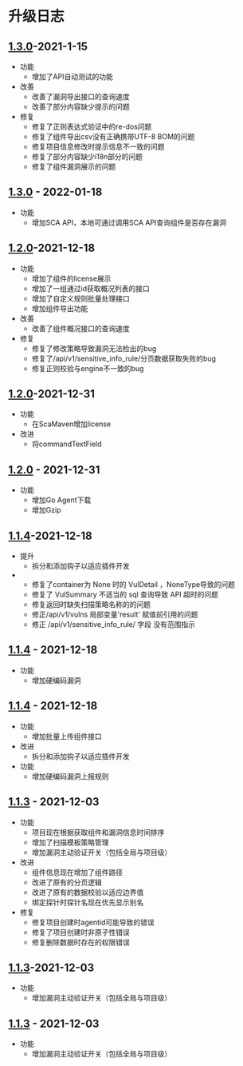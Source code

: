 # 升级日志

## [1.3.0](https://github.com/HXSecurity/DongTai-webapi/releases/tag/v1.3.0)-2021-1-15
* 功能
  * 增加了API自动测试的功能
* 改善
  * 改善了漏洞导出接口的查询速度
  * 改善了部分内容缺少提示的问题
* 修复
  * 修复了正则表达式验证中的re-dos问题
  * 修复了组件导出csv没有正确携带UTF-8 BOM的问题
  * 修复项目信息修改时提示信息不一致的问题
  * 修复了部分内容缺少i18n部分的问题
  * 修复了组件漏洞展示的问题
## [1.3.0](https://github.com/HXSecurity/DongTai-openapi/releases/tag/v1.3.0) - 2022-01-18
* 功能
  * 增加SCA API，本地可通过调用SCA API查询组件是否存在漏洞


## [1.2.0](https://github.com/HXSecurity/DongTai-webapi/releases/tag/v1.2.0)-2021-12-18
* 功能
  * 增加了组件的license展示
  * 增加了一组通过id获取概况列表的接口
  * 增加了自定义规则批量处理接口
  * 增加组件导出功能
* 改善
  * 改善了组件概况接口的查询速度
* 修复
  * 修复了修改策略导致漏洞无法检出的bug
  * 修复了/api/v1/sensitive_info_rule/分页数据获取失败的bug
  * 修复正则校验与engine不一致的bug
## [1.2.0](https://github.com/HXSecurity/DongTai-core/releases/tag/v1.2.0)-2021-12-31
* 功能
   * 在ScaMaven增加license
* 改进
   * 将commandTextField 
## [1.2.0](https://github.com/HXSecurity/DongTai-openapi/releases/tag/v1.2.0) - 2021-12-31
* 功能
  * 增加Go Agent下载
  * 增加Gzip



## [1.1.4](https://github.com/HXSecurity/DongTai-webapi/releases/tag/v1.1.4)-2021-12-18
* 提升
  * 拆分和添加钩子以适应插件开发
* 
  * 修复了container为 None 时的 VulDetail ，NoneType导致的问题
  * 修复了 VulSummary 不适当的 sql 查询导致 API 超时的问题
  * 修复返回时缺失扫描策略名称的的问题
  * 修正/api/v1/vulns 局部变量'result' 赋值前引用的问题
  * 修正 /api/v1/sensitive_info_rule/ 字段 没有范围指示
## [1.1.4](https://github.com/HXSecurity/DongTai-core/releases/tag/v1.1.4) - 2021-12-18
* 功能
  * 增加硬编码漏洞
## [1.1.4](https://github.com/HXSecurity/DongTai-openapi/releases/tag/v1.1.4) - 2021-12-18
* 功能
  * 增加批量上传组件接口
* 改进
  * 拆分和添加钩子以适应插件开发
* 功能
  * 增加硬编码漏洞上报规则


## [1.1.3](https://github.com/HXSecurity/DongTai-webapi/releases/tag/v1.1.3) - 2021-12-03

* 功能
  * 项目现在根据获取组件和漏洞信息时间排序
  * 增加了扫描模板策略管理
  * 增加漏洞主动验证开关（包括全局与项目级）
* 改进
  * 组件信息现在增加了组件路径
  * 改进了原有的分页逻辑
  * 改进了原有的数据校验以适应边界值
  * 绑定探针时探针名现在优先显示别名
* 修复
  * 修复项目创建时agentid可能导致的错误
  * 修复了项目创建时非原子性错误
  * 修复删除数据时存在的权限错误
## [1.1.3](https://github.com/HXSecurity/dongtai-core/releases/tag/v1.1.3)-2021-12-03

* 功能
  * 增加漏洞主动验证开关（包括全局与项目级）
## [1.1.3](https://github.com/HXSecurity/DongTai-openapi/releases/tag/v1.1.3) - 2021-12-03

* 功能
  * 增加漏洞主动验证开关（包括全局与项目级）
